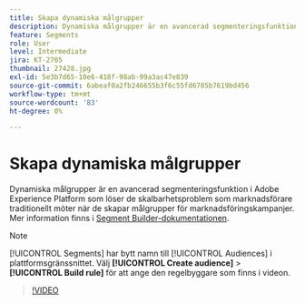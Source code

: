 ```yaml
---
title: Skapa dynamiska målgrupper
description: Dynamiska målgrupper är en avancerad segmenteringsfunktion i Adobe Experience Platform som löser de skalbarhetsproblem som marknadsförare traditionellt möter när de skapar målgrupper för marknadsföringskampanjer.
feature: Segments
role: User
level: Intermediate
jira: KT-2705
thumbnail: 27428.jpg
exl-id: 5e3b7d65-10e6-418f-98ab-99a3ac47e839
source-git-commit: 6abeaf0a2fb246655b3f6c55fd6785b7619bd456
workflow-type: tm+mt
source-wordcount: '83'
ht-degree: 0%

---
```


# Skapa dynamiska målgrupper

Dynamiska målgrupper är en avancerad segmenteringsfunktion i Adobe Experience Platform som löser de skalbarhetsproblem som marknadsförare traditionellt möter när de skapar målgrupper för marknadsföringskampanjer. Mer information finns i [Segment Builder-dokumentationen](https://experienceleague.adobe.com/docs/experience-platform/segmentation/ui/segment-builder.html).

>[!NOTE]
>
> [!UICONTROL Segments] har bytt namn till [!UICONTROL Audiences] i plattformsgränssnittet. Välj **[!UICONTROL Create audience]** > **[!UICONTROL Build rule]** för att ange den regelbyggare som finns i videon.

>[!VIDEO](https://video.tv.adobe.com/v/27428?learn=on&enablevpops)

